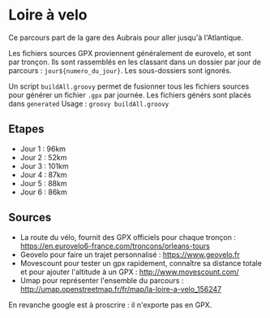 # Loire à velo
Ce parcours part de la gare des Aubrais pour aller jusqu'à l'Atlantique.

Les fichiers sources GPX proviennent généralement de eurovelo, et sont par tronçon.
Ils sont rassemblés en les classant dans un dossier par jour de parcours : `jour${numero_du_jour}`.
Les sous-dossiers sont ignorés.

Un script `buildAll.groovy` permet de fusionner tous les fichiers sources pour générer un fichier `.gpx` par journée.
Les fichiers générs sont placés dans `generated`
Usage : `groovy buildAll.groovy`

## Etapes
* Jour 1 : 96km
* Jour 2 : 52km
* Jour 3 : 101km
* Jour 4 : 87km
* Jour 5 : 88km
* Jour 6 : 86km

## Sources
* La route du vélo, fournit des GPX officiels pour chaque tronçon : https://en.eurovelo6-france.com/troncons/orleans-tours
* Geovelo pour faire un trajet personnalisé : https://www.geovelo.fr
* Movescount pour tester un gpx rapidement, connaître sa distance totale et pour ajouter l'altitude à un GPX : http://www.movescount.com/
* Umap pour représenter l'ensemble du parcours : http://umap.openstreetmap.fr/fr/map/la-loire-a-velo_156247

En revanche google est à proscrire : il n'exporte pas en GPX.
